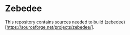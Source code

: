 # Zebedee
This repository contains sources needed to build (zebedee)[https://sourceforge.net/projects/zebedee/].

